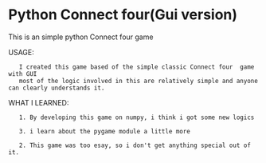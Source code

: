 # Python Connect four(Gui version)

 This is an simple python Connect four  game 


USAGE:


       I created this game based of the simple classic Connect four  game with GUI
       most of the logic involved in this are relatively simple and anyone can clearly understands it.
     


WHAT I LEARNED:


       1. By developing this game on numpy, i think i got some new logics

       3. i learn about the pygame module a little more
       
       2. This game was too esay, so i don't get anything special out of it.

      
